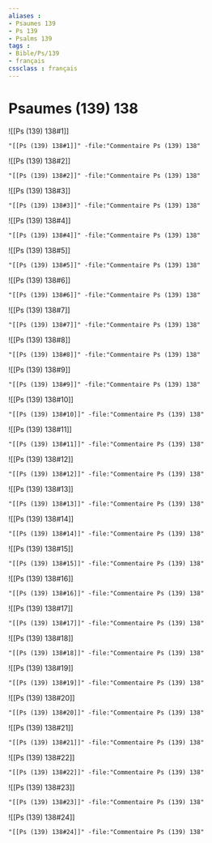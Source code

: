 ```yaml
---
aliases : 
- Psaumes 139
- Ps 139
- Psalms 139
tags : 
- Bible/Ps/139
- français
cssclass : français
---
```


# Psaumes (139) 138

![[Ps (139) 138#1]]

```query
"[[Ps (139) 138#1]]" -file:"Commentaire Ps (139) 138"
```

![[Ps (139) 138#2]]

```query
"[[Ps (139) 138#2]]" -file:"Commentaire Ps (139) 138"
```

![[Ps (139) 138#3]]

```query
"[[Ps (139) 138#3]]" -file:"Commentaire Ps (139) 138"
```

![[Ps (139) 138#4]]

```query
"[[Ps (139) 138#4]]" -file:"Commentaire Ps (139) 138"
```

![[Ps (139) 138#5]]

```query
"[[Ps (139) 138#5]]" -file:"Commentaire Ps (139) 138"
```

![[Ps (139) 138#6]]

```query
"[[Ps (139) 138#6]]" -file:"Commentaire Ps (139) 138"
```

![[Ps (139) 138#7]]

```query
"[[Ps (139) 138#7]]" -file:"Commentaire Ps (139) 138"
```

![[Ps (139) 138#8]]

```query
"[[Ps (139) 138#8]]" -file:"Commentaire Ps (139) 138"
```

![[Ps (139) 138#9]]

```query
"[[Ps (139) 138#9]]" -file:"Commentaire Ps (139) 138"
```

![[Ps (139) 138#10]]

```query
"[[Ps (139) 138#10]]" -file:"Commentaire Ps (139) 138"
```

![[Ps (139) 138#11]]

```query
"[[Ps (139) 138#11]]" -file:"Commentaire Ps (139) 138"
```

![[Ps (139) 138#12]]

```query
"[[Ps (139) 138#12]]" -file:"Commentaire Ps (139) 138"
```

![[Ps (139) 138#13]]

```query
"[[Ps (139) 138#13]]" -file:"Commentaire Ps (139) 138"
```

![[Ps (139) 138#14]]

```query
"[[Ps (139) 138#14]]" -file:"Commentaire Ps (139) 138"
```

![[Ps (139) 138#15]]

```query
"[[Ps (139) 138#15]]" -file:"Commentaire Ps (139) 138"
```

![[Ps (139) 138#16]]

```query
"[[Ps (139) 138#16]]" -file:"Commentaire Ps (139) 138"
```

![[Ps (139) 138#17]]

```query
"[[Ps (139) 138#17]]" -file:"Commentaire Ps (139) 138"
```

![[Ps (139) 138#18]]

```query
"[[Ps (139) 138#18]]" -file:"Commentaire Ps (139) 138"
```

![[Ps (139) 138#19]]

```query
"[[Ps (139) 138#19]]" -file:"Commentaire Ps (139) 138"
```

![[Ps (139) 138#20]]

```query
"[[Ps (139) 138#20]]" -file:"Commentaire Ps (139) 138"
```

![[Ps (139) 138#21]]

```query
"[[Ps (139) 138#21]]" -file:"Commentaire Ps (139) 138"
```

![[Ps (139) 138#22]]

```query
"[[Ps (139) 138#22]]" -file:"Commentaire Ps (139) 138"
```

![[Ps (139) 138#23]]

```query
"[[Ps (139) 138#23]]" -file:"Commentaire Ps (139) 138"
```

![[Ps (139) 138#24]]

```query
"[[Ps (139) 138#24]]" -file:"Commentaire Ps (139) 138"
```

